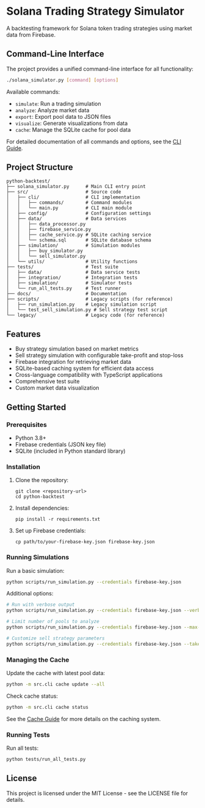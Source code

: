 # Solana Trading Strategy Simulator

A backtesting framework for Solana token trading strategies using market data from Firebase.

## Command-Line Interface

The project provides a unified command-line interface for all functionality:

```bash
./solana_simulator.py [command] [options]
```

Available commands:
- `simulate`: Run a trading simulation
- `analyze`: Analyze market data
- `export`: Export pool data to JSON files
- `visualize`: Generate visualizations from data
- `cache`: Manage the SQLite cache for pool data

For detailed documentation of all commands and options, see the [CLI Guide](cli_guide.md).

## Project Structure

```
python-backtest/
├── solana_simulator.py      # Main CLI entry point
├── src/                     # Source code
│   ├── cli/                 # CLI implementation
│   │   ├── commands/        # Command modules
│   │   └── main.py          # CLI main module
│   ├── config/              # Configuration settings
│   ├── data/                # Data services
│   │   ├── data_processor.py
│   │   ├── firebase_service.py
│   │   ├── cache_service.py # SQLite caching service
│   │   └── schema.sql       # SQLite database schema
│   ├── simulation/          # Simulation modules
│   │   ├── buy_simulator.py
│   │   └── sell_simulator.py
│   └── utils/               # Utility functions
├── tests/                   # Test suite
│   ├── data/                # Data service tests
│   ├── integration/         # Integration tests
│   ├── simulation/          # Simulator tests
│   └── run_all_tests.py     # Test runner
├── docs/                    # Documentation
├── scripts/                 # Legacy scripts (for reference)
│   ├── run_simulation.py    # Legacy simulation script
│   └── test_sell_simulation.py # Sell strategy test script
└── legacy/                  # Legacy code (for reference)
```

## Features

- Buy strategy simulation based on market metrics
- Sell strategy simulation with configurable take-profit and stop-loss
- Firebase integration for retrieving market data
- SQLite-based caching system for efficient data access
- Cross-language compatibility with TypeScript applications
- Comprehensive test suite
- Custom market data visualization

## Getting Started

### Prerequisites

- Python 3.8+
- Firebase credentials (JSON key file)
- SQLite (included in Python standard library)

### Installation

1. Clone the repository:
   ```
   git clone <repository-url>
   cd python-backtest
   ```

2. Install dependencies:
   ```
   pip install -r requirements.txt
   ```

3. Set up Firebase credentials:
   ```
   cp path/to/your-firebase-key.json firebase-key.json
   ```

### Running Simulations

Run a basic simulation:

```bash
python scripts/run_simulation.py --credentials firebase-key.json
```

Additional options:

```bash
# Run with verbose output
python scripts/run_simulation.py --credentials firebase-key.json --verbose

# Limit number of pools to analyze
python scripts/run_simulation.py --credentials firebase-key.json --max-pools 5

# Customize sell strategy parameters
python scripts/run_simulation.py --credentials firebase-key.json --take-profit 2.0 --stop-loss 0.7 --trailing-stop 0.85
```

### Managing the Cache

Update the cache with latest pool data:

```bash
python -m src.cli cache update --all
```

Check cache status:

```bash
python -m src.cli cache status
```

See the [Cache Guide](cache_guide.md) for more details on the caching system.

### Running Tests

Run all tests:

```bash
python tests/run_all_tests.py
```

## License

This project is licensed under the MIT License - see the LICENSE file for details. 